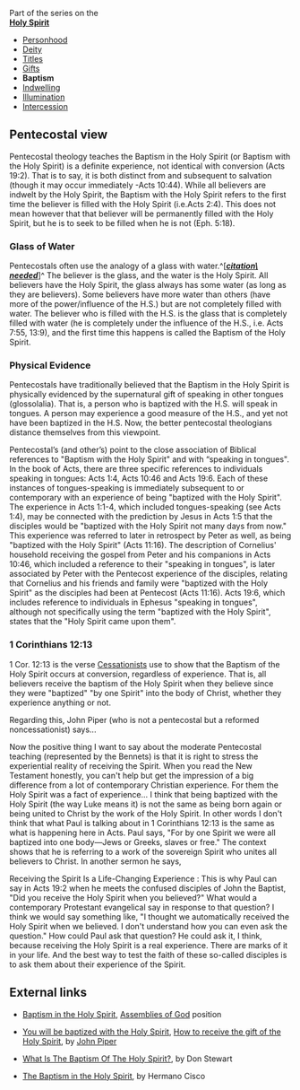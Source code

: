 Part of the series on the  
**[Holy Spirit](Holy_Spirit "Holy Spirit")**
-   [Personhood](Personhood_of_the_Holy_Spirit "Personhood of the Holy Spirit")
-   [Deity](Deity_of_the_Holy_Spirit "Deity of the Holy Spirit")
-   [Titles](Titles_of_the_Holy_Spirit "Titles of the Holy Spirit")
-   [Gifts](Gifts_of_the_Spirit "Gifts of the Spirit")
-   **Baptism**
-   [Indwelling](Indwelling_of_the_Holy_Spirit "Indwelling of the Holy Spirit")
-   [Illumination](Illumination_of_the_Holy_Spirit "Illumination of the Holy Spirit")
-   [Intercession](Intercession_of_the_Holy_Spirit "Intercession of the Holy Spirit")

## Pentecostal view

Pentecostal theology teaches the Baptism in the Holy Spirit (or
Baptism with the Holy Spirit) is a definite experience, not
identical with conversion (Acts 19:2). That is to say, it is both
distinct from and subsequent to salvation (though it may occur
immediately -Acts 10:44). While all believers are indwelt by the
Holy Spirit, the Baptism with the Holy Spirit refers to the first
time the believer is filled with the Holy Spirit (i.e.Acts 2:4).
This does not mean however that that believer will be permanently
filled with the Holy Spirit, but he is to seek to be filled when he
is not (Eph. 5:18).

### Glass of Water

Pentecostals often use the analogy of a glass with
water.^[***[citation\ needed](http://www.theopedia.com/Theopedia:Writing_guide#Reference_your_work\ "Theopedia:Writing\ guide")***]^
The believer is the glass, and the water is the Holy Spirit. All
believers have the Holy Spirit, the glass always has some water (as
long as they are believers). Some believers have more water than
others (have more of the power/influence of the H.S.) but are not
completely filled with water. The believer who is filled with the
H.S. is the glass that is completely filled with water (he is
completely under the influence of the H.S., i.e. Acts 7:55, 13:9),
and the first time this happens is called the Baptism of the Holy
Spirit.

### Physical Evidence

Pentecostals have traditionally believed that the Baptism in the
Holy Spirit is physically evidenced by the supernatural gift of
speaking in other tongues (glossolalia). That is, a person who is
baptized with the H.S. will speak in tongues. A person may
experience a good measure of the H.S., and yet not have been
baptized in the H.S. Now, the better pentecostal theologians
distance themselves from this viewpoint.

Pentecostal’s (and other’s) point to the close association of
Biblical references to "Baptism with the Holy Spirit" and with
“speaking in tongues". In the book of Acts, there are three
specific references to individuals speaking in tongues: Acts 1:4,
Acts 10:46 and Acts 19:6. Each of these instances of
tongues-speaking is immediately subsequent to or contemporary with
an experience of being "baptized with the Holy Spirit". The
experience in Acts 1:1-4, which included tongues-speaking (see Acts
1:4), may be connected with the prediction by Jesus in Acts 1:5
that the disciples would be "baptized with the Holy Spirit not many
days from now." This experience was referred to later in retrospect
by Peter as well, as being "baptized with the Holy Spirit" (Acts
11:16). The description of Cornelius' household receiving the
gospel from Peter and his companions in Acts 10:46, which included
a reference to their "speaking in tongues", is later associated by
Peter with the Pentecost experience of the disciples, relating that
Cornelius and his friends and family were "baptized with the Holy
Spirit" as the disciples had been at Pentecost (Acts 11:16). Acts
19:6, which includes reference to individuals in Ephesus "speaking
in tongues", although not specifically using the term "baptized
with the Holy Spirit", states that the "Holy Spirit came upon
them".

### 1 Corinthians 12:13

1 Cor. 12:13 is the verse
[Cessationists](Cessationism "Cessationism") use to show that the
Baptism of the Holy Spirit occurs at conversion, regardless of
experience. That is, all believers receive the baptism of the Holy
Spirit when they believe since they were "baptized" "by one Spirit"
into the body of Christ, whether they experience anything or not.

Regarding this, John Piper (who is not a pentecostal but a reformed
noncessationist) says...

Now the positive thing I want to say about the moderate Pentecostal
teaching (represented by the Bennets) is that it is right to stress
the experiential reality of receiving the Spirit. When you read the
New Testament honestly, you can't help but get the impression of a
big difference from a lot of contemporary Christian experience. For
them the Holy Spirit was a fact of experience...
I think that being baptized with the Holy Spirit (the way Luke
means it) is not the same as being born again or being united to
Christ by the work of the Holy Spirit. In other words I don't think
that what Paul is talking about in 1 Corinthians 12:13 is the same
as what is happening here in Acts.
Paul says, "For by one Spirit we were all baptized into one
body—Jews or Greeks, slaves or free." The context shows that he is
referring to a work of the sovereign Spirit who unites all
believers to Christ.
In another sermon he says,

Receiving the Spirit Is a Life-Changing Experience : This is why
Paul can say in Acts 19:2 when he meets the confused disciples of
John the Baptist, "Did you receive the Holy Spirit when you
believed?" What would a contemporary Protestant evangelical say in
response to that question? I think we would say something like, "I
thought we automatically received the Holy Spirit when we believed.
I don't understand how you can even ask the question." How could
Paul ask that question? He could ask it, I think, because receiving
the Holy Spirit is a real experience. There are marks of it in your
life. And the best way to test the faith of these so-called
disciples is to ask them about their experience of the Spirit.

## External links

-   [Baptism in the Holy Spirit](http://ag.org/top/Beliefs/gendoct_02_baptismhs.cfm),
    [Assemblies of God](Assemblies_of_God "Assemblies of God") position
-   [You will be baptized with the Holy Spirit](http://www.desiringgod.org/ResourceLibrary/Sermons/ByDate/1990/726_You_Will_Be_Baptized_with_the_Holy_Spirit/),
    [How to receive the gift of the Holy Spirit](http://www.desiringgod.org/ResourceLibrary/Sermons/ByDate/1984/437_How_to_Receive_the_Gift_of_the_Holy_Spirit/),
    by [John Piper](John_Piper "John Piper")

-   [What Is The Baptism Of The Holy Spirit?](http://www.blueletterbible.org/faq/nbi/442.html),
    by Don Stewart
-   [The Baptism in the Holy Spirit](http://www.babylonfalls.org/forchristians/baptism_hs22july06.html),
    by Hermano Cisco